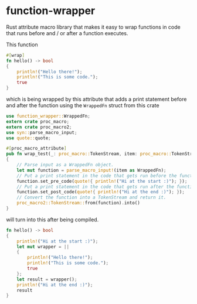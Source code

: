 # function-wrapper
Rust attribute macro library that makes it easy to wrap functions in code that runs before and / or after a function executes.

This function

```rs
#[wrap]
fn hello() -> bool
{
	println!("Hello there!");
	println!("This is some code.");
	true
}
```

which is being wrapped by this attribute that adds a print statement before and after the function using the `WrappedFn` struct from this crate

```rs
use function_wrapper::WrappedFn;
extern crate proc_macro;
extern crate proc_macro2;
use syn::parse_macro_input;
use quote::quote;

#[proc_macro_attribute]
pub fn wrap_test(_: proc_macro::TokenStream, item: proc_macro::TokenStream) -> proc_macro::TokenStream
{
	// Parse input as a WrappedFn object.
	let mut function = parse_macro_input!(item as WrappedFn);
	// Put a print statement in the code that gets run before the function.
	function.set_pre_code(quote!{ println!("Hi at the start :)"); });
	// Put a print statement in the code that gets run after the function.
	function.set_post_code(quote!{ println!("Hi at the end :)"); });
	// Convert the function into a TokenStream and return it.
	proc_macro2::TokenStream::from(function).into()
}
```

will turn into this after being compiled.

```rs
fn hello() -> bool
{
	println!("Hi at the start :)");
	let mut wrapper = ||
	{
		println!("Hello there!");
		println!("This is some code.");
		true
	};
	let result = wrapper();
	println!("Hi at the end :)");
	result
}
```
